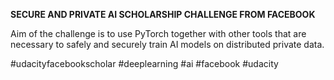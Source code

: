 __SECURE AND PRIVATE AI SCHOLARSHIP CHALLENGE FROM FACEBOOK__

Aim of the challenge is to use PyTorch together with other tools that are necessary to safely and securely train AI models on distributed private data.


#udacityfacebookscholar  #deeplearning  #ai  #facebook  #udacity
